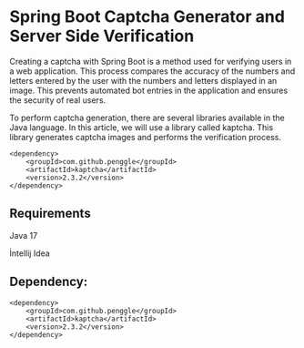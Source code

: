 # Spring Boot Captcha Generator and Server Side Verification 

Creating a captcha with Spring Boot is a method used for verifying users in a web application. This process compares the accuracy of the numbers and letters entered by the user with the numbers and letters displayed in an image. This prevents automated bot entries in the application and ensures the security of real users.

To perform captcha generation, there are several libraries available in the Java language. In this article, we will use a library called kaptcha. This library generates captcha images and performs the verification process.

```
<dependency>
    <groupId>com.github.penggle</groupId>
    <artifactId>kaptcha</artifactId>
    <version>2.3.2</version>
</dependency>
```

Requirements
------------

Java 17

İntellij Idea

Dependency:
------------

```
<dependency>
    <groupId>com.github.penggle</groupId>
    <artifactId>kaptcha</artifactId>
    <version>2.3.2</version>
</dependency>
```
